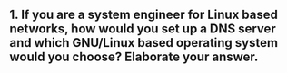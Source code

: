 ## 1. If you are a system engineer for Linux based networks, how would you set up a DNS server and which GNU/Linux based operating system would you choose? Elaborate your answer.
